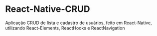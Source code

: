 # React-Native-CRUD
Aplicação CRUD de lista e cadastro de usuários, feito em React-Native, utilizando React-Elements, ReactHooks e ReactNavigation
